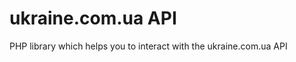 ukraine.com.ua API
==================

PHP library which helps you to interact with the ukraine.com.ua API
